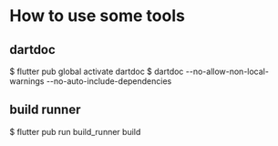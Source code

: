 # How to use some tools

## dartdoc
$ flutter pub global activate dartdoc
$ dartdoc --no-allow-non-local-warnings --no-auto-include-dependencies

## build runner
$ flutter pub run build_runner build
